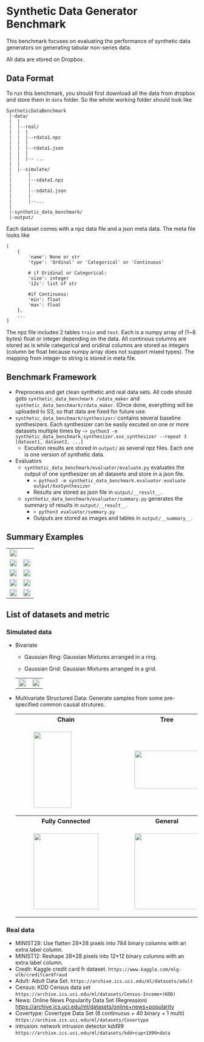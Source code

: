 # Synthetic Data Generator Benchmark

This benchmark focuses on evaluating the performance of synthetic data generators on generating tabular non-series data.

All data are stored on Dropbox.

## Data Format

To run this benchmark, you should first download all the data from dropbox and store them in `data` folder. So the whole working folder should look like

```
SyntheticDataBenchmark
 |-data/
 |  |
 |  |--real/
 |  |  |
 |  |  |--rdata1.npz
 |  |  |
 |  |  |--rdata1.json
 |  |  |
 |  |  |-- ...
 |  |
 |  |--simulate/
 |      |
 |      |--sdata1.npz
 |      |
 |      |--sdata1.json
 |      |
 |      |--...
 |
 |-synthetic_data_benchmark/
 |-output/
```

Each dataset comes with a npz data file and a json meta data. The meta file looks like

```
[
	{
		'name': None or str
		'type': 'Ordinal' or 'Categorical' or 'Continuous'

		# if Oridinal or Categorical:
		'size': integer
		'i2s': list of str

		#if Continuous:
		'min': float
		'max': float
	},
	...
]

```

The npz file includes 2 tables `train` and `test`. Each is a numpy array of (1~8 bytes) float or integer depending on the data. All continous columns are stored as is while categorical and oridinal columns are stored as integers (column be float because numpy array does not support mixed types). The mapping from integer to string is stored in meta file.

## Benchmark Framework

- Preprocess and get clean synthetic and real data sets. All code should goto `synthetic_data_benchmark /sdata_maker` and `synthetic_data_benchmark/rdata_maker`. (Once done, everything will be uploaded to S3, so that data are fixed for future use.
- `synthetic_data_benchmark/synthesizer/` contains several baseline synthesizers. Each synthesizer can be easily excuted on one or more datasets multiple times by
	-`> python3 -m synthetic_data_benchmark.synthesizer.xxx_synthesizer --repeat 3 [dataset1, dataset2, ...]`
	- Excution results are stored in `output/` as several npz files. Each one is one version of synthetic data.
- Evaluators
	- `synthetic_data_benchmark/evaluator/evaluate.py` evaluates the output of one synthesizer on all datasets and store in a json file.
		- `> python3 -m synthetic_data_benchmark.evaluator.evaluate output/XxxSynthesizer`
		- Results are stored as json file in `output/__result__`.
	- `synthetic_data_benchmark/evaluator/summary.py` generates the summary of results in `output/__result__`.
		- `> python3 evaluator/summary.py`
		- Outputs are stored as images and tables in `output/__summary__`.


## Summary Examples

<table>
<tr>
<td>
<img src="misc/coverage.jpg" width="100%">
</td>
<tr>
	<td>
	<img src="misc/mnist12.jpg" width="100%">
	</td>
	<td>
	<img src="misc/mnist28.jpg" width="100%">
	</td>
</tr>
<tr>
	<td>
	<img src="misc/adult.jpg" width="100%">
	</td>
	<td>
	<img src="misc/census.jpg" width="100%">
	</td>
</tr>
<tr>
	<td>
	<img src="misc/credit.jpg" width="100%">
	</td>
	<td>
	<img src="misc/covtype.jpg" width="100%">
	</td>
</tr>

<tr>
	<td>
	<img src="misc/intrusion.jpg" width="100%">
	</td>
	<td>
	<img src="misc/news.jpg" width="100%">
	</td>
</tr>

</table>

## List of datasets and metric


### Simulated data

- Bivariate

	- Gaussian Ring: Gaussian Mixtures arranged in a ring.

	- Gaussian Grid: Gaussian Mixtures arranged in a grid.
	<table>
	<tr>
	<td>
	<img src="misc/gaussian_ring.png" width="100%">
	</td>
	<td>
	<img src="misc/gaussian_grid.png" width="100%">
	</td>
	</tr>
	</table>

- Multivariate Structured Data: Generate samples from some pre-specified common causal strutures.
	<table>
	<tr> 
	<th>Chain</th>
	<th>Tree</th>
	</tr>
	<tr>
	<td>
	<figure>
	<img src="misc/chain.png" width = "100" height = "200">
	</figure>
	</td>
	<td>
	<figure>
	<img src="misc/tree.png" width = "170" height = "100">
	</figure>
	</td>
	</tr>

	<tr> 
	<th>Fully Connected</th>
	<th>General</th>
	</tr>

	<tr>
	<td>
	<figure>
	<img src="misc/fc.png" width = "170" height = "200">
	</figure>
	</td>
	<td>
	<figure>
	<img src="misc/general.png" width = "170" height = "200">
	</figure>
	</td>
	</tr>
	</table>


### Real data
- MINIST28: Use flatten 28\*28 pixels into 784 binary columns with an extra label column.
- MINIST12: Reshape 28\*28 pixels into 12\*12 binary columns with an extra label column.
- Credit: Kaggle credit card fr dataset. `https://www.kaggle.com/mlg-ulb/creditcardfraud`
- Adult: Adult Data Set. `https://archive.ics.uci.edu/ml/datasets/adult`
- Census: KDD Census data set `https://archive.ics.uci.edu/ml/datasets/Census-Income+(KDD)`
- News: Online News Popularity Data Set (Regression) https://archive.ics.uci.edu/ml/datasets/online+news+popularity
- Covertype: Covertype Data Set (8 continuous + 40 binary + 1 multi) `https://archive.ics.uci.edu/ml/datasets/Covertype`
- intrusion: network intrusion detector kdd99 `https://archive.ics.uci.edu/ml/datasets/kdd+cup+1999+data`
